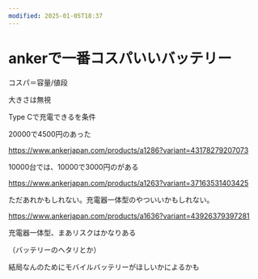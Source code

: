 ```yaml
---
modified: 2025-01-05T18:37
---
```

# ankerで一番コスパいいバッテリー

コスパ＝容量/値段

大きさは無視

Type Cで充電できるを条件

20000で4500円のあった

https://www.ankerjapan.com/products/a1286?variant=43178279207073

10000台では、10000で3000円のがある

https://www.ankerjapan.com/products/a1263?variant=37163531403425

ただあれかもしれない。充電器一体型のやついいかもしれない。

https://www.ankerjapan.com/products/a1636?variant=43926379397281

充電器一体型、まあリスクはかなりある

（バッテリーのヘタリとか）

結局なんのためにモバイルバッテリーがほしいかによるかも
